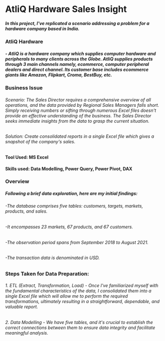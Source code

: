 # AtliQ Hardware Sales Insight

##### In this project, I've replicated a scenario addressing a problem for a hardware company based in India.

### AtliQ Hardware
#####   - AtliQ is a hardware company which supplies computer hardware and peripherals to many clients across the Globe. AtliQ supplies products through 3 main channels namely, ecommerce, computer peripheral dealers and direct channel. Its customer base includes ecommerce giants like Amazon, Flipkart, Croma, BestBuy, etc.

### Business Issue
###### Scenario: The Sales Director requires a comprehensive overview of all operations, and the data provided by Regional Sales Managers falls short. Simply receiving numbers or sifting through numerous Excel files doesn't provide an effective understanding of the business. The Sales Director seeks immediate insights from the data to grasp the current situation.
###### Solution: Create consolidated reports in a single Excel file which gives a snapshot of the company's sales.

#### Tool Used: MS Excel
#### Skills used: Data Modelling, Power Query, Power Pivot, DAX

### Overview
##### Following a brief data exploration, here are my initial findings:
######   -The database comprises five tables: customers, targets, markets, products, and sales.
######   -It encompasses 23 markets, 67 products, and 67 customers.
######   -The observation period spans from September 2018 to August 2021.
######   -The transaction data is denominated in USD.

### Steps Taken for Data Preparation:
###### 1. ETL (Extract, Transformation, Load) - Once I've familiarized myself with the fundamental characteristics of the data, I consolidated them into a single Excel file which will allow me to perform the required transformations, ultimately resulting in a straightforward, dependable, and valuable report.
###### 2. Data Modelling - We have five tables, and it's crucial to establish the correct connections between them to ensure data integrity and facilitate meaningful analysis.

